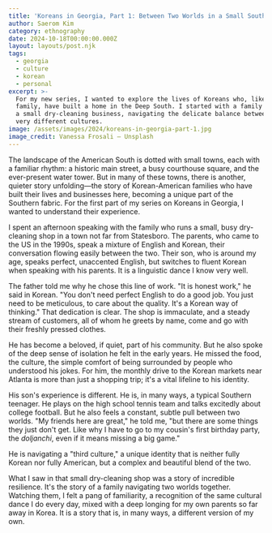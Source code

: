 ```yaml
---
title: 'Koreans in Georgia, Part 1: Between Two Worlds in a Small Southern Town'
author: Saerom Kim
category: ethnography
date: 2024-10-18T00:00:00.000Z
layout: layouts/post.njk
tags:
  - georgia
  - culture
  - korean
  - personal
excerpt: >-
  For my new series, I wanted to explore the lives of Koreans who, like my
  family, have built a home in the Deep South. I started with a family who runs
  a small dry-cleaning business, navigating the delicate balance between two
  very different cultures.
image: /assets/images/2024/koreans-in-georgia-part-1.jpg
image_credit: Vanessa Frosali — Unsplash
---
```


The landscape of the American South is dotted with small towns, each with a familiar rhythm: a historic main street, a busy courthouse square, and the ever-present water tower. But in many of these towns, there is another, quieter story unfolding—the story of Korean-American families who have built their lives and businesses here, becoming a unique part of the Southern fabric. For the first part of my series on Koreans in Georgia, I wanted to understand their experience.

I spent an afternoon speaking with the family who runs a small, busy dry-cleaning shop in a town not far from Statesboro. The parents, who came to the US in the 1990s, speak a mixture of English and Korean, their conversation flowing easily between the two. Their son, who is around my age, speaks perfect, unaccented English, but switches to fluent Korean when speaking with his parents. It is a linguistic dance I know very well.

The father told me why he chose this line of work. "It is honest work," he said in Korean. "You don't need perfect English to do a good job. You just need to be meticulous, to care about the quality. It's a Korean way of thinking." That dedication is clear. The shop is immaculate, and a steady stream of customers, all of whom he greets by name, come and go with their freshly pressed clothes.

He has become a beloved, if quiet, part of his community. But he also spoke of the deep sense of isolation he felt in the early years. He missed the food, the culture, the simple comfort of being surrounded by people who understood his jokes. For him, the monthly drive to the Korean markets near Atlanta is more than just a shopping trip; it's a vital lifeline to his identity.

His son's experience is different. He is, in many ways, a typical Southern teenager. He plays on the high school tennis team and talks excitedly about college football. But he also feels a constant, subtle pull between two worlds. "My friends here are great," he told me, "but there are some things they just don't get. Like why I have to go to my cousin's first birthday party, the *doljanchi*, even if it means missing a big game."

He is navigating a "third culture," a unique identity that is neither fully Korean nor fully American, but a complex and beautiful blend of the two.

What I saw in that small dry-cleaning shop was a story of incredible resilience. It's the story of a family navigating two worlds together. Watching them, I felt a pang of familiarity, a recognition of the same cultural dance I do every day, mixed with a deep longing for my own parents so far away in Korea. It is a story that is, in many ways, a different version of my own.
